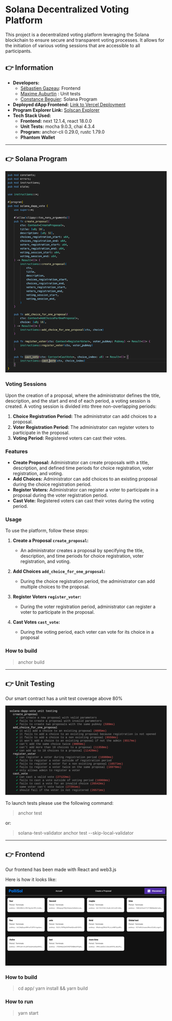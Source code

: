 # Solana Decentralized Voting Platform

This project is a decentralized voting platform leveraging the Solana blockchain to ensure secure and transparent voting
processes. It allows for the initiation of various voting sessions that are accessible to all participants.

## 👉️ Information

- **Developers:**
  - [Sébastien Gazeau](https://github.com/SebGazeau): Frontend
  - [Maxime Auburtin](https://github.com/manthis) : Unit tests
  - [Constance Beguier](https://github.com/ConstanceBeguier): Solana Program
- **Deployed dApp Frontend:** [Link to Vercel Deployment](https://your-dapp-frontend.vercel.app)
- **Program Explorer Link:** [Solscan Explorer](https://solscan.io/account/4AEtDMG3A5rFTFwj6KyA6K41dxxpagemC4CaG5w9oABc?cluster=devnet)
- **Tech Stack Used:**
  - **Frontend:** next 12.1.4, react 18.0.0
  - **Unit Tests:** mocha 9.0.3, chai 4.3.4
  - **Program:** anchor-cli 0.29.0, rustc 1.79.0
  - **Phantom Wallet**

---

## 👉️ Solana Program

![Unit tests](./resources/program.png)

### Voting Sessions

Upon the creation of a proposal, where the administrator defines the title, description, and the start and end of each
period, a voting session is created. A voting session is divided into three non-overlapping periods:

1. **Choice Registration Period:** The administrator can add choices to a proposal.
2. **Voter Registration Period:** The administrator can register voters to participate in the proposal.
3. **Voting Period:** Registered voters can cast their votes.

### Features

- **Create Proposal:** Administrator can create proposals with a title, description, and defined time periods for
  choice registration, voter registration, and voting.
- **Add Choices:** Administrator can add choices to an existing proposal during the choice registration period.
- **Register Voters:** Administrator can register a voter to participate in a proposal during the voter registration
  period.
- **Cast Vote:** Registered voters can cast their votes during the voting period.

### Usage

To use the platform, follow these steps:

1. **Create a Proposal `create_proposal`:**
    - An administrator creates a proposal by specifying the title, description, and time periods for choice
      registration, voter registration, and voting.

2. **Add Choices `add_choice_for_one_proposal`:**
    - During the choice registration period, the administrator can add multiple choices to the proposal.

3. **Register Voters `register_voter`:**
    - During the voter registration period, administrator can register a voter to participate in the proposal.

4. **Cast Votes `cast_vote`:**
   - During the voting period, each voter can vote for its choice in a proposal

### How to build

> anchor build

---

## 👉️ Unit Testing

Our smart contract has a unit test coverage above 80%

![Unit tests](./resources/tests.png)

To launch tests please use the following command:
> anchor test

or:
> solana-test-validator
> anchor test --skip-local-validator

---

## 👉️ Frontend

Our frontend has been made with React and web3.js

Here is how it looks like:

![Frontend UI](./resources/app.png)

### How to build

> cd app/
> yarn install && yarn build

### How to run

> yarn start

